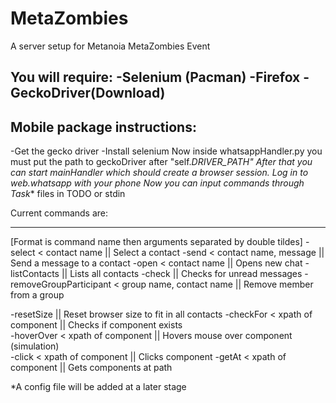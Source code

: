 # MetaZombies
A server setup for Metanoia MetaZombies Event

You will require:
-Selenium (Pacman)
-Firefox
-GeckoDriver(Download)
-----------------------------------------------------------------------
Mobile package instructions:
-----------------------------------------------------------------------
-Get the gecko driver
-Install selenium
Now inside whatsappHandler.py you must put the path to geckoDriver after "self._DRIVER_PATH"
After that you can start mainHandler which should create a browser session.
Log in to web.whatsapp with your phone
Now you can input commands through Task_* files in TODO or stdin

Current commands are:
_____________________
[Format is command name then arguments separated by double tildes]
-select < contact name                                || Select a contact
-send < contact name, message                         || Send a message to a contact
-open < contact name                                  || Opens new chat
-listContacts                                         || Lists all contacts
-check                                                || Checks for unread messages
-removeGroupParticipant < group name, contact name    || Remove member from a group

-resetSize                                            || Reset browser size to fit in all contacts
-checkFor < xpath of component                        || Checks if component exists        
-hoverOver < xpath of component                       || Hovers mouse over component (simulation)                       
-click < xpath of component                           || Clicks component
-getAt < xpath of component                           || Gets components at path   

*A config file will be added at a later stage
